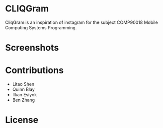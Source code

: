 # CLIQGram 

CliqGram is an inspiration of instagram for the subject COMP90018 Mobile
Computing Systems Programming.

# Screenshots 

# Contributions

* Litao Shen 
* Quinn Blay
* Ilkan Esiyok
* Ben Zhang

# License
